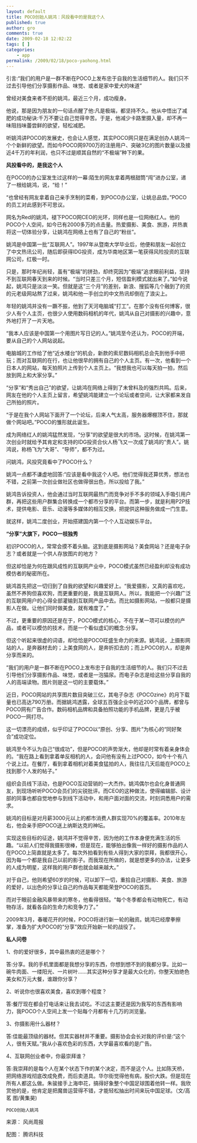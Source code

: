 ```yaml
---
layout: default
title: POCO创始人姚鸿：风投看中的是我这个人
published: true
author: gro
comments: true
date: 2009-02-18 12:02:22
tags: [ ]
categories:
    - app
permalink: /2009/02/18/poco-yaohong.html
---
```

引言:“我们的用户是一群不断在POCO上发布忠于自我的生活细节的人。我们只不过去引导他们分享摄影作品、味觉、或者是家中爱犬的味道”

曾经对美食来者不拒的姚鸿，最近三个月，成功瘦身。

他说，那是因为朋友的一句话点醒了他:凡是极端，都坚持不久。他从中悟出了减肥的成功秘诀:千万不要让自己觉得辛苦。于是，他减少卡路里摄入量，却不再一味阻挡味蕾尝鲜的欲望，轻松减肥。

听姚鸿讲POCO的发展史，也会让人感觉，其实POCO网只是在满足创办人姚鸿一个个新鲜的欲望。而如今POCO网9700万的注册用户、突破3亿的图片数量以及接近4千万的年利润，也只不过是顺其自然的“不极端”种下的果。

**风投看中的，是我这个人**

在POCO的办公室发生过这样的一幕:陌生的网友拿着两根甜筒“闯”进办公室，递了一根给姚鸿，说，“给！”

“也曾经有网友拿着自己亲手烹制的菜肴，到POCO办公室，让姚总品尝。”POCO的员工对此感到不可思议。

网名为Red的姚鸿，褪下POCO网CEO的光环，同样也是一位网络红人。他的POCO个人空间，如今已有2000多万的点击量。热爱摄影、美食、旅游，并热衷将这一切体验分享，让姚鸿在网络上也有了自己的“粉丝”。

姚鸿是中国第一批“互联网人”。1997年从暨南大学毕业后，他便和朋友一起创立了中文热讯公司，随后即获得IDG投资，成为华南地区第一笔获得风险投资的互联网公司，红极一时。

只是，那时年纪尚轻，虽有“极端”的拼劲，却终究因为“极端”追求眼前利益，坚持不到互联网春天到来的时候。“当时只差三个月，短信盈利模式就出来了。”如今说起，姚鸿只是淡淡一笑。但就是这“三个月”的差别，新浪、搜狐等几个融到了的资的元老级网站熬了过来，姚鸿和他一手创立的中文热讯却倒在了浪尖上。

年轻的姚鸿并没有一蹶不振，他到了天河电脑城“打工”。在那个没有任何博客，很少人有个人主页，也很少人使用数码相机的年代，姚鸿从自己对摄影的兴趣中，意外地打开了一片天地。

“我本人应该是中国第一个用图片写日记的人。”姚鸿至今还认为，POCO的开端，要从自己的个人网站说起。

电脑城的工作给了他“近水楼台”的机会，新款的索尼数码相机总会先到他手中把玩；而对互联网的在行，也让他很早的拥有自己的个人主页。有一次，他看到一个日本人的网站，每天拍照片上传到个人主页上。“我想我也可以每天拍一拍，然后放到网上和大家分享。”

“分享”和“秀出自己”的欲望，让姚鸿在网络上得到了未曾料及的强烈共鸣。后来，网友在他的个人主页上留言，希望姚鸿能建立一个论坛或者空间，让大家都来发自己所拍的照片。

“于是在我个人网站下面开了一个论坛，后来人气太高，服务器爆棚顶不住，那就做个网站吧。”POCO的雏形就此诞生。

成为网络红人的姚鸿猛然发现，“分享”的欲望是很大的市场。这时候，在姚鸿第一次创业时就给予其肯定和支持的IDG投资合伙人杨飞又一次成了姚鸿的“贵人”。姚鸿说，称杨飞为“大哥”、“导师”，都不为过。

问姚鸿，风投究竟看中了POCO什么？

姚鸿一点都不谦虚地回答:“应该是看中我这个人吧。他们觉得我还算优秀，想法也不错，之前第一次创业做社区也做得很出色，所以投给了我。”

姚鸿告诉投资人，他会通过当时互联网最热门而竞争对手不多的领域入手吸引用户群，再把这些用户群集合转换成一个都市分享的平台。而第一步，就是利用P2P技术，提供电影、音乐、动漫等多媒体的相互交换，把提供这种服务做成一门生意。

就这样，姚鸿二度创业，开始搭建国内第一个个人互动娱乐平台。

**“分享”大旗下，POCO一枝独秀**

初识POCO的人，常常会摸不着头脑。这到底是摄影网站？美食网站？还是电子杂志？或者就是一个供人存放图片的地方？

但这却恰是为何在跟风成性的互联网产业中，POCO模式虽然已经盈利却没有成功模仿者的秘密所在。

姚鸿首先把这一切归到了自我的欲望和兴趣爱好上。“我爱摄影，又真的喜欢吃，虽然不养狗但喜欢狗，而更重要的是，我是互联网人。所以，我能把一个兴趣广泛的互联网用户的心得全部灌输到互联网产品中去。而比如摄影网站，一般都只是摄影人在做。让他们同时做美食，就有难度了。”

不过，更重要的原因还是在于，POCO模式的核心，不在于某一项可以模仿的产品，或者可以模仿的技术，而是一个看似虚幻的概念:分享。

但这个听起来很虚的词语，却恰恰是POCO旺盛生命力的来源。姚鸿说，上摄影网站的人，是奔器材去的；上美食网的人，是奔折扣去的；而上POCO的人，却是奔分享而来的。

“我们的用户是一群不断在POCO上发布忠于自我的生活细节的人。我们只不过去引导他们分享摄影作品、味觉，或者是一泡猫尿。而电子杂志是给这些分享自我的人的高端读物。图片则是这一切的主要载体。”

近日，POCO网站的共享图片数目突破三亿，其电子杂志《POCOzine》的月下载量也已高达790万册。而据姚鸿透露，全球五百强企业中的近200个品牌，都曾与POCO网有广告合作。数码相机品牌和具备拍照功能的手机品牌，更是几乎被POCO一网打尽。

这一切漂亮的成绩，似乎印证了POCO以“原创、分享、图片”为核心的“同好聚合”成功定位。

姚鸿至今不认为自己“很成功”，但是POCO的声势渐大，他却是时常有着亲身体会的。“我在路上看到拿着单反相机的人，会问他有没有上过POCO，如今十个有八个说上过。在餐厅，看到拿着相机对着美食猛拍的人，我往往几天后能在POCO上找到那个人发的帖子。”

组织会员线下活动，也是POCO互动营销的一大杰作。姚鸿偶尔也会化身普通网友，到现场听听POCO会员们的尖锐批评。而CEO的这种做法，使得编辑部、设计部的同事也都自觉地参与到线下活动中，和用户面对面的交流，时刻洞悉用户的需求。

姚鸿的目标是对月薪3000元以上的都市消费人群实现70%的覆盖率。2010年左右，他会亲手把POCO送上纳斯达克的神坛。

实现这些目标的征途，姚鸿并不觉得辛苦，因为他的工作本身便充满生活的乐趣。“以前人们觉得我摄影很棒，但是现在，能够拍出像我一样好的摄影作品的人在POCO上简直就是太多了。每次外拍看到有些人得到大家的崇拜，我都很开心，因为每一个都是我自己以前的影子。而我现在所做的，就是想更多的办法，让更多的人成为明星，这样我的用户群也就会越来越大。”

对于自己，他则希望60岁的时候，可以卸下一切，重拾自己对摄影、美食、旅游的爱好，以出色的分享让自己的作品每天都能荣登POCO的首页。

而对于眼前金融风暴带来的寒冬，他看得很轻。“每个冬季都会有动物死亡，有动物存活，就看各自的生命力和竞争力了。”

2009年3月，春暖花开的时候，POCO将进行新一轮的融资。姚鸿已经摩拳擦掌，准备为扩大POCO的“分享”效应开始新一轮的战役了。

**私人问卷**

1、你的爱好很多，其中最热衷的还是哪个？

答:分享。我的手机里面都是我想分享的东西，你想到想不到的我都分享。比如一碗牛肉面、一缕阳光、一片树叶……其实这种分享才是最大众化的，你整天拍绝色美女和万元大餐，谁跟你分享？

2、听说你也很喜欢美食，喜欢到哪个程度？

答:餐厅现在都会打电话来让我去试吃。不过这主要还是因为我写的东西有影响力，我POCO个人空间上发一个贴每个月都有十几万的浏览量。

3、你摄影用什么器材？

答:佳能最顶级的器材。但其实器材并不重要。摄影协会会长对我的评价是:“这个人，很有天赋。”我从小喜欢色彩的东西，大学最喜欢看的是广告。

4、互联网创业者中，你最崇拜谁？

答:我崇拜的是每个人在某个状态下作的某个决定，而不是这个人。比如陈天桥，把网络游戏彻底改成免费，而后卖道具。华尔街觉得他有病，股价大跌。但是现在所有人都这么做。朱骏接手上海申花，搞得好象整个中国足球围着他转一样。我欣赏他的是，他肯定是把魔兽运营得不错，才能轻松抽出时间来玩中国足球。（文/高茗 图/黄集昊)


  
  
  
    POCO创始人姚鸿
  


来源： 风尚周报
  
配图： 腾讯科技